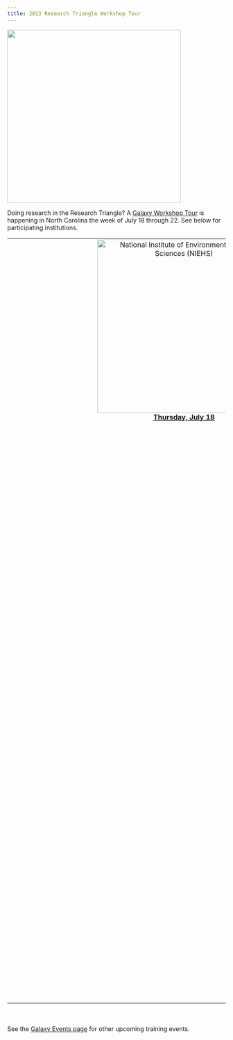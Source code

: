 ```yaml
---
title: 2013 Research Triangle Workshop Tour
---
```

<div class='center'><img src="/src/Images/Logos/RTGalaxyWorkshopTour2013.png" alt="" width="400px" /></div>



Doing research in the Research Triangle?  A [Galaxy Workshop Tour](/src/Events/index.md) is happening in North Carolina the week of July 18 through 22.  See below for participating institutions.


<table>
  <tr>
    <td colspan=4 style=" text-align: center; border: none;"> <a href='/src/Events/NIEHS2013/index.md'><img src="/src/Images/Logos/NIEHSLogoWideTrans.png" alt="National Institute of Environmental Health Sciences (NIEHS)" width="400" /></a> <br /> <strong><a href='/src/Events/NIEHS2013/index.md'>Thursday, July 18</a></strong><br /><br /><br /></td>
    <td colspan=3 style=" text-align: center; border: none;"> &nbsp; </td>
  </tr>
  <tr>
    <td colspan=1 style=" text-align: center; border: none;"> </td>
    <td colspan=4 style=" text-align: center; border: none;"> <a href='/src/Events/UNC2013/index.md'><img src="/src/Images/Logos/UNCLogo.png" alt="University of North Carolina Chapel Hill" width="400" /></a> <br /> <strong><a href='/src/Events/UNC2013/index.md'>Friday, July 19</a></strong><br /><br /><br /></td>
    <td colspan=2 style=" text-align: center; border: none;"> </td>
  </tr>
  <tr>
    <td colspan=2 style=" text-align: center; border: none;"> </td>
    <td colspan=4 style=" text-align: center; border: none;"> <a href='/src/gmod:2013_GMOD_Summer_School/index.md'><img src="/src/Images/Logos/GMODSummerSchool2013.png" alt="2013 GMOD Summer School" width="300" /></a><br /><strong><a href='http://gmod.org/wiki/2013_GMOD_Summer_School'>Friday July 19 through Tuesday July 23</a></strong><br />Application deadline is June 10 <br /><br /><br /></td>
    <td colspan=1 style=" text-align: center; border: none;"> </td>
  </tr>
  <tr>
    <td colspan=3 style=" text-align: center; border: none;"> </td>
    <td colspan=4 style=" text-align: center; border: none;"> <a href='/src/Events/NCSU2013/index.md'><img src="/src/Images/Logos/NCSULogoWideRed.png" alt="North Carolina State University" width="400" /></a><br /><strong><a href='/src/Events/NCSU2013/index.md'>Monday, July 22</a></strong><br />Workshop is full, but there is a waiting list </td>
  </tr>
</table>



<br /><br />
See the [Galaxy Events page](/src/Events/index.md) for other upcoming training events.
